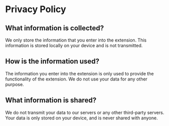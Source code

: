# Privacy Policy

## What information is collected?
We only store the information that you enter into the extension. This
information is stored locally on your device and is not transmitted.

## How is the information used?

The information you enter into the extension is only used to provide the
functionality of the extension. We do not use your data for any other purpose.

## What information is shared?

We do not transmit your data to our servers or any other third-party servers. 
Your data is only stored on your device, and is never shared with anyone.
